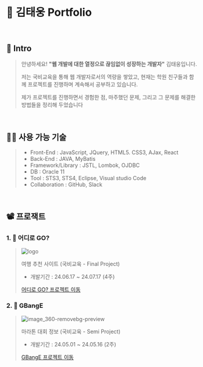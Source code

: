# :page_facing_up: 김태웅 Portfolio

<br />

## :bow: Intro
> 안녕하세요! <b>"웹 개발에 대한 열정으로 끊임없이 성장하는 개발자"</b> 김태웅입니다.
>
> 저는 국비교육을 통해 웹 개발자로서의 역량을 쌓았고, 현재는 학원 친구들과 함께 프로젝트를 진행하며 계속해서 공부하고 있습니다.
> 
> 제가 프로젝트를 진행하면서 경험한 점, 마주했던 문제, 그리고 그 문제를 해결한 방법들을 정리해 두었습니다

<br />

## :technologist: 사용 가능 기술
> - Front-End : JavaScript, JQuery, HTML5. CSS3, AJax, React
> - Back-End : JAVA, MyBatis
> - Framework/Library : JSTL, Lombok, OJDBC
> - DB : Oracle 11
> - Tool : STS3, STS4, Eclipse, Visual studio Code
> - Collaboration : GitHub, Slack

<br />

## :film_projector: 프로잭트
### 1. :luggage: 어디로 GO?

>
> ![logo](https://github.com/user-attachments/assets/75607550-6a80-401e-8fbb-5f55747a27db)
>
> 여행 추천 사이트 (국비교육 - Final Project)
>  - 개발기간 : 24.06.17 ~ 24.07.17 (4주)
>    
> [어디로 GO? 프로젝트 이동](https://github.com/yksr7948/wherego-Taeung.git)

### 2. :running: GBangE

> ![image_360-removebg-preview](https://github.com/user-attachments/assets/d5308add-ffbc-4c5f-ab28-56dd9161dfcb)
>
> 마라톤 대회 정보 (국비교육 - Semi Project)
> - 개발기간 : 24.05.01 ~ 24.05.16 (2주)
>  
> [GBangE 프로젝트 이동](https://github.com/yksr7948/PJT_GBangE-Taeung.git)

<br />
